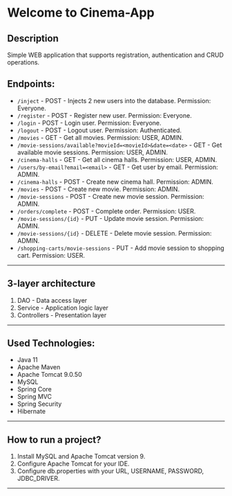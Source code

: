 # Welcome to Cinema-App
## <a name="description"></a>Description
Simple WEB application that supports registration, authentication and CRUD operations.

## <a name="endpoints"></a>Endpoints:
* ``/inject`` - POST - Injects 2 new users into the database. Permission: Everyone.
* ``/register`` - POST - Register new user. Permission: Everyone.
* ``/login`` - POST - Login user. Permission: Everyone.
* ``/logout`` - POST - Logout user. Permission: Authenticated.
* ``/movies`` - GET - Get all movies. Permission: USER, ADMIN.
* ``/movie-sessions/available?movieId=<movieId>&date=<date>`` - GET - Get available movie sessions. Permission: USER, ADMIN.
* ``/cinema-halls`` - GET - Get all cinema halls. Permission: USER, ADMIN.
* ``/users/by-email?email=<email>`` - GET - Get user by email. Permission: ADMIN.
* ``/cinema-halls`` - POST - Create new cinema hall. Permission: ADMIN.
* ``/movies`` - POST - Create new movie. Permission: ADMIN.
* ``/movie-sessions`` - POST - Create new movie session. Permission: ADMIN.
* ``/orders/complete`` - POST - Complete order. Permission: USER.
* ``/movie-sessions/{id}`` - PUT - Update movie session. Permission: ADMIN.
* ``/movie-sessions/{id}`` - DELETE - Delete movie session. Permission: ADMIN.
* ``/shopping-carts/movie-sessions`` - PUT - Add movie session to shopping cart. Permission: USER.

---
## <a name="architecture"></a>3-layer architecture
1. DAO - Data access layer
2. Service - Application logic layer
3. Controllers - Presentation layer

---
## <a name="technologies"></a>Used Technologies:
* Java 11
* Apache Maven
* Apache Tomcat 9.0.50
* MySQL
* Spring Core
* Spring MVC
* Spring Security
* Hibernate

---
## <a name="start"></a>How to run a project?
1. Install MySQL and Apache Tomcat version 9.
2. Configure Apache Tomcat for your IDE.
3. Configure db.properties with your URL, USERNAME, PASSWORD, JDBC_DRIVER.
---